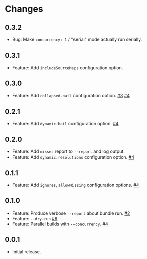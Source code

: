 Changes
=======

## 0.3.2

* Bug: Make `concurrency: 1` / "serial" mode actually run serially.

## 0.3.1

* Feature: Add `includeSourceMaps` configuration option.

## 0.3.0

* Feature: Add `collapsed.bail` configuration option.
  [#3](https://github.com/FormidableLabs/trace-pkg/issues/3)
  [#4](https://github.com/FormidableLabs/trace-pkg/issues/4)

## 0.2.1

* Feature: Add `dynamic.bail` configuration option.
  [#4](https://github.com/FormidableLabs/trace-pkg/issues/4)

## 0.2.0

* Feature: Add `misses` report to `--report` and log output.
* Feature: Add `dynamic.resolutions` configuration option.
  [#4](https://github.com/FormidableLabs/trace-pkg/issues/4)

## 0.1.1

* Feature: Add `ignores`, `allowMissing` configuration options.
  [#4](https://github.com/FormidableLabs/trace-pkg/issues/4)

## 0.1.0

* Feature: Produce verbose `--report` about bundle run.
  [#2](https://github.com/FormidableLabs/trace-pkg/issues/2)
* Feature: `--dry-run`
  [#9](https://github.com/FormidableLabs/trace-pkg/issues/9)
* Feature: Parallel builds with `--concurrency`.
  [#4](https://github.com/FormidableLabs/trace-pkg/issues/4)

## 0.0.1

* Initial release.
